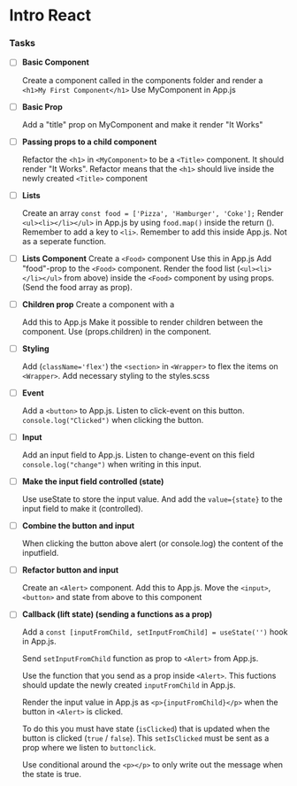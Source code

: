 # Intro React


### Tasks

- [ ] **Basic Component**

  Create a component called <MyComponent> in the components folder and render a `<h1>My First Component</h1>` Use MyComponent in App.js

- [ ] **Basic Prop**

  Add a "title" prop on MyComponent and make it render "It Works"

- [ ] **Passing props to a child component**

  Refactor the `<h1>` in `<MyComponent>` to be a `<Title>` component. It should render "It Works". Refactor means that the `<h1>` should live inside the newly created `<Title>` component

- [ ] **Lists**

  Create an array `const food = ['Pizza', 'Hamburger', 'Coke'];` Render `<ul><li></li></ul>` in App.js by using `food.map()` inside the return (). Remember to add a key to `<li>`. Remember to add this inside App.js. Not as a seperate function.

- [ ] **Lists Component**
Create a `<Food>` component
Use this in App.js
Add "food"-prop to the `<Food>` component.
Render the food list (`<ul><li></li></ul>` from above) inside the `<Food>` component by using props. (Send the food array as prop).

- [ ] **Children prop**
Create a <Wrapper> component with a <section></section>
Add this to App.js
Make it possible to render children between the <Wrapper></Wrapper> component. Use (props.children) in the <Wrapper> component.

- [ ] **Styling**
  
  Add (`className='flex'`) the `<section>` in `<Wrapper>` to flex the items on `<Wrapper>`. Add necessary styling to the styles.scss

- [ ] **Event**
  
  Add a `<button>` to App.js. Listen to click-event on this button. `console.log("Clicked")` when clicking the button.

- [ ] **Input**
  
  Add an input field to App.js. Listen to change-event on this field `console.log("change")` when writing in this input.

- [ ] **Make the input field controlled (state)**

  Use useState to store the input value. And add the `value={state}` to the input field to make it (controlled).

- [ ] **Combine the button and input**

  When clicking the button above alert (or console.log) the content of the inputfield.

- [ ] **Refactor button and input**

  Create an `<Alert>` component. Add this to App.js. Move the `<input>`, `<button>` and state from above to this component

- [ ] **Callback (lift state) (sending a functions as a prop)**
  
  Add a `const [inputFromChild, setInputFromChild] = useState('')` hook in App.js.

  Send `setInputFromChild` function as prop to `<Alert>` from App.js.

  Use the function that you send as a prop inside `<Alert>`. This fuctions should update the newly created `inputFromChild` in App.js.

  Render the input value in App.js as `<p>{inputFromChild}</p>` when the button in `<Alert>` is clicked.

  To do this you must have state (`isClicked`) that is updated when the button is clicked (`true` / `false`). This `setIsClicked` must be sent as a prop where we listen to `buttonclick`.

  Use conditional around the `<p></p>` to only write out the message when the state is true.

